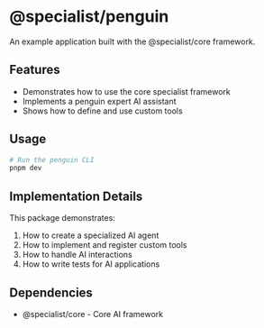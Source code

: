 # @specialist/penguin

An example application built with the @specialist/core framework.

## Features

- Demonstrates how to use the core specialist framework
- Implements a penguin expert AI assistant
- Shows how to define and use custom tools

## Usage

```bash
# Run the penguin CLI
pnpm dev
```

## Implementation Details

This package demonstrates:

1. How to create a specialized AI agent
2. How to implement and register custom tools
3. How to handle AI interactions
4. How to write tests for AI applications

## Dependencies

- @specialist/core - Core AI framework